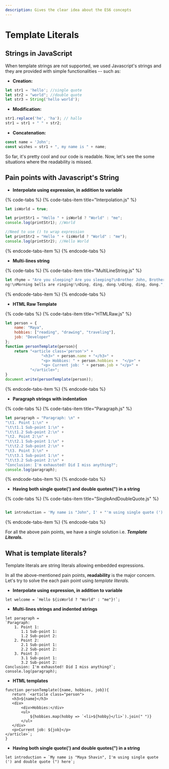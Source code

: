 ```yaml
---
description: Gives the clear idea about the ES6 concepts
---
```


# Template Literals

## Strings in JavaScript

When template strings are not supported, we used Javascript's strings and they are provided with simple functionalities -- such as:

* **Creation:**

```javascript
let str1 = 'hello'; //single quote
let str2 = "world"; //double quote
let str3 = String('hello world');
```

* **Modification:** 

```javascript
str1.replace('he', 'ha'); // hallo
str1 = str1 + " " + str2;
```

* **Concatenation:** 

```javascript
const name = 'John';
const wishes = str1 + ", my name is " + name;
```

So far, it's pretty cool and our code is readable. Now, let's see the some situations where the readability is missed.

## Pain points with Javascript's String

* **Interpolate using expression, in addition to variable**

{% code-tabs %}
{% code-tabs-item title="Interpolation.js" %}
```javascript
let isWorld = true;

let printStr1 = "Hello " + isWorld ? "World" : "me";
console.log(printStr1); //World

//Need to use () to wrap expression
let printStr2 = "Hello " + (isWorld ? "World" : "me");
console.log(printStr2); //Hello World
```
{% endcode-tabs-item %}
{% endcode-tabs %}

* **Multi-lines string**

{% code-tabs %}
{% code-tabs-item title="MultiLineString.js" %}
```javascript
let rhyme = "Are you sleeping? Are you sleeping?\nBrother John, Brother John!\nMorning bells are ringi
ng!\nMorning bells are ringing!\nDing, ding, dong.\nDing, ding, dong.";
```
{% endcode-tabs-item %}
{% endcode-tabs %}

* **HTML Raw Template**

{% code-tabs %}
{% code-tabs-item title="HTMLRaw.js" %}
```javascript
let person = {
    name: "Maya",
    hobbies: ["reading", "drawing", "traveling"],
    job: "Developer"
};
function personTemplate(person){
    return "<article class='person'>" +
                "<h3>" + person.name + "</h3>" +   
                "<p> Hobbies: " + person.hobbies +  "</p>" +
                "<p> Current job: " + person.job + "</p>" +                         
           "</article>";
}
document.write(personTemplate(person));
```
{% endcode-tabs-item %}
{% endcode-tabs %}

* **Paragraph strings with indentation**

{% code-tabs %}
{% code-tabs-item title="Paragraph.js" %}
```javascript
let paragraph = "Paragraph: \n" +
"\t1. Point 1:\n" +
"\t\t1.1 Sub-point 1:\n" +
"\t\t1.2 Sub-point 2:\n" +
"\t2. Point 2:\n" +
"\t\t2.1 Sub-point 1:\n" +
"\t\t2.2 Sub-point 2:\n" +
"\t3. Point 3:\n" +
"\t\t3.1 Sub-point 1:\n" +
"\t\t3.2 Sub-point 2:\n" +
"Conclusion: I'm exhausted! Did I miss anything?";
console.log(paragraph);
```
{% endcode-tabs-item %}
{% endcode-tabs %}

* **Having both single quote\('\) and double quotes\("\) in a string**



{% code-tabs %}
{% code-tabs-item title="SingleAndDoubleQuote.js" %}
```javascript

let introduction = 'My name is "John", I' + "'m using single quote (') and double quote " + '(") here';
```
{% endcode-tabs-item %}
{% endcode-tabs %}

For all the above pain points, we have a single solution i.e. _**Template Literals.**_

## What is template literals?

Template literals are string literals allowing embedded expressions.

In all the above-mentioned pain points, **readability** is the major concern. Let's try to solve the each pain point using _template literals._

* **Interpolate using expression, in addition to variable**

```text
let welcome = `Hello ${isWorld ? "World" : "me"}!`;
```

* **Multi-lines strings and indented strings**

```text
let paragraph = 
`Paragraph:
    1. Point 1:
       1.1 Sub-point 1:
       1.2 Sub-point 2:
    2. Point 2:
       2.1 Sub-point 1:
       2.2 Sub-point 2:
    3. Point 3:
       3.1 Sub-point 1:
       3.2 Sub-point 2:
Conclusion: I'm exhausted! Did I miss anything?`;
console.log(paragraph);
```

* **HTML templates**

```text
function personTemplate({name, hobbies, job}){
   return `<article class="person">
   <h3>${name}</h3>
   <div>
       <div>Hobbies:</div>
       <ul>
           ${hobbies.map(hobby => `<li>${hobby}</li>`).join(" ")}
       </ul>
   </div>
   <p>Current job: ${job}</p>
</article>`;
}
```

* **Having both single quote\('\) and double quotes\("\) in a string** 

```text
let introduction = `My name is "Maya Shavin", I'm using single quote (') and double quote (") here`;
```




